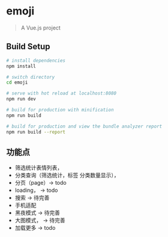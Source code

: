 # emoji

> A Vue.js project

## Build Setup

``` bash
# install dependencies
npm install

# switch directory
cd emoji

# serve with hot reload at localhost:8080
npm run dev

# build for production with minification
npm run build

# build for production and view the bundle analyzer report
npm run build --report
```

## 功能点
- 筛选统计表情列表，
- 分类查询（筛选统计，标签 分类数量显示），
- 分页（page）-> todo
- loading， -> todo
- 搜索  -> 待完善
- 手机适配
- 黑夜模式 -> 待完善
- 大图模式， -> 待完善
- 加载更多  -> todo

